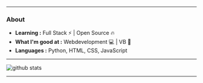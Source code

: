 ---------------------------------------------------------------------------------------------------------------------------------------------------------------------------------
### About

-  **Learning :** Full Stack :zap: | Open Source :fire:	
-  **What I'm good at :** Webdevelopment 💻 | VB 👷
-  **Languages :** Python, HTML, CSS, JavaScript

---------------------------------------------------------------------------------------------------------------------------------------------------------------------------------

![github stats](https://github-readme-stats.vercel.app/api?username=LeonTheProfessional8&show_icons=true&theme=dark)

---------------------------------------------------------------------------------------------------------------------------------------------------------------------------------

